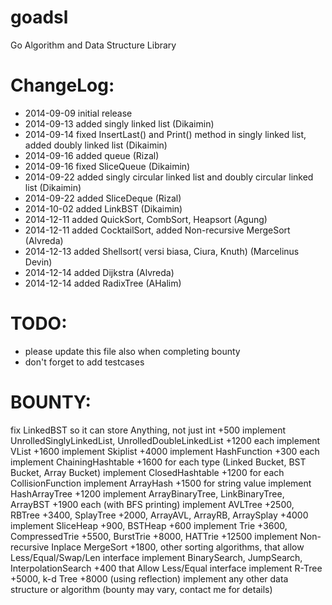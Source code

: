 goadsl
======

Go Algorithm and Data Structure Library


ChangeLog:
==========

* 2014-09-09 initial release
* 2014-09-13 added singly linked list (Dikaimin)
* 2014-09-14 fixed InsertLast() and Print() method in singly linked list, added doubly linked list (Dikaimin)
* 2014-09-16 added queue (Rizal)
* 2014-09-16 fixed SliceQueue (Dikaimin)
* 2014-09-22 added singly circular linked list and doubly circular linked list (Dikaimin)
* 2014-09-22 added SliceDeque (Rizal)
* 2014-10-02 added LinkBST (Dikaimin)
* 2014-12-11 added QuickSort, CombSort, Heapsort (Agung)
* 2014-12-11 added CocktailSort, added Non-recursive MergeSort (Alvreda)
* 2014-12-13 added Shellsort( versi biasa, Ciura, Knuth) (Marcelinus Devin)
* 2014-12-14 added Dijkstra (Alvreda)
* 2014-12-14 added RadixTree (AHalim)

TODO:
=====

* please update this file also when completing bounty
* don't forget to add testcases

BOUNTY:
=======

fix LinkedBST so it can store Anything, not just int +500
implement UnrolledSinglyLinkedList, UnrolledDoubleLinkedList +1200 each
implement VList +1600
implement Skiplist +4000
implement HashFunction +300 each
implement ChainingHashtable +1600 for each type (Linked Bucket, BST Bucket, Array Bucket)
implement ClosedHashtable +1200 for each CollisionFunction
implement ArrayHash +1500 for string value
implement HashArrayTree +1200
implement ArrayBinaryTree, LinkBinaryTree, ArrayBST +1900 each (with BFS printing)
implement AVLTree +2500, RBTree +3400, SplayTree +2000, ArrayAVL, ArrayRB, ArraySplay +4000
implement SliceHeap +900, BSTHeap +600
implement Trie +3600, CompressedTrie +5500, BurstTrie +8000, HATTrie +12500
implement Non-recursive Inplace MergeSort +1800, other sorting algorithms, that allow Less/Equal/Swap/Len interface
implement BinarySearch, JumpSearch, InterpolationSearch +400 that Allow Less/Equal interface
implement R-Tree +5000, k-d Tree +8000 (using reflection)
implement any other data structure or algorithm (bounty may vary, contact me for details)

